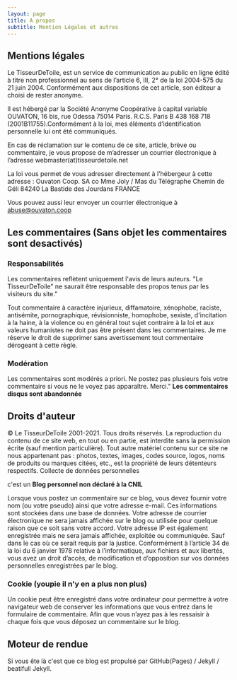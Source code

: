 ```yaml
---
layout: page
title: A propos
subtitle: Mention Légales et autres
---
```


## Mentions légales

Le TisseurDeToile, est un service de communication au public en ligne édité à titre non professionnel au sens de l’article 6, III, 2° de la loi 2004-575 du 21 juin 2004. Conformément aux dispositions de cet article, son éditeur a choisi de rester anonyme.

Il est hébergé par la Société Anonyme Coopérative à capital variable OUVATON, 16 bis, rue Odessa 75014 Paris. R.C.S. Paris B 438 168 718 (2001B11755).Conformément à la loi, mes éléments d’identification personnelle lui ont été communiqués.

En cas de réclamation sur le contenu de ce site, article, brève ou commentaire, je vous propose de m’adresser un courrier électronique à l’adresse webmaster(at)tisseurdetoile.net

La loi vous permet de vous adresser directement à l’hébergeur à cette adresse : Ouvaton Coop. SA co Mme Joly / Mas du Télégraphe Chemin de Géli 84240 La Bastide des Jourdans FRANCE

Vous pouvez aussi leur envoyer un courrier électronique à abuse@ouvaton.coop

## Les commentaires (Sans objet les commentaires sont desactivés)

### Responsabilités

Les commentaires reflètent uniquement l'avis de leurs auteurs. "Le TisseurDeToile" ne saurait être responsable des propos tenus par les visiteurs du site."

Tout commentaire à caractère injurieux, diffamatoire, xénophobe, raciste, antisémite, pornographique, révisionniste, homophobe, sexiste, d'incitation à la haine, à la violence ou en général tout sujet contraire à la loi et aux valeurs humanistes ne doit pas être présent dans les commentaires. Je me réserve le droit de supprimer sans avertissement tout commentaire dérogeant à cette règle.

### Modération

Les commentaires sont modérés a priori. Ne postez pas plusieurs fois votre commentaire si vous ne le voyez pas apparaître. Merci." **Les commentaires disqus sont abandonnée**

## Droits d'auteur

© Le TisseurDeToile 2001-2021. Tous droits réservés. La reproduction du contenu de ce site web, en tout ou en partie, est interdite sans la permission écrite (sauf mention particulière). Tout autre matériel contenu sur ce site ne nous appartenant pas : photos, textes, images, codes source, logos, noms de produits ou marques citées, etc., est la propriété de leurs détenteurs respectifs.
Collecte de données personnelles

c'est un **Blog personnel non déclaré à la CNIL**

Lorsque vous postez un commentaire sur ce blog, vous devez fournir votre nom (ou votre pseudo) ainsi que votre adresse e-mail. Ces informations sont stockées dans une base de données. Votre adresse de courrier électronique ne sera jamais affichée sur le blog ou utilisée pour quelque raison que ce soit sans votre accord. Votre adresse IP est également enregistrée mais ne sera jamais affichée, exploitée ou communiquée. Sauf dans le cas où ce serait requis par la justice. Conformément à l’article 34 de la loi du 6 janvier 1978 relative à l’informatique, aux fichiers et aux libertés, vous avez un droit d’accès, de modification et d’opposition sur vos données personnelles enregistrées par le blog.

### Cookie (youpie il n'y en a plus non plus)

Un cookie peut être enregistré dans votre ordinateur pour permettre à votre navigateur web de conserver les informations que vous entrez dans le formulaire de commentaire. Afin que vous n’ayez pas à les ressaisir à chaque fois que vous déposez un commentaire sur le blog.

## Moteur de rendue

Si vous ête là c'est que ce blog est propulsé par GitHub(Pages) / Jekyll / beatifull Jekyll.
